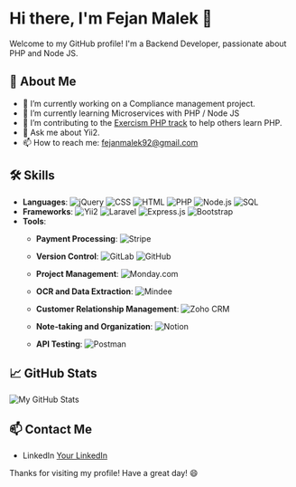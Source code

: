 # Hi there, I'm Fejan Malek 👋

Welcome to my GitHub profile! I'm a Backend Developer, passionate about PHP and Node JS. 

## 🚀 About Me
- 🔭 I’m currently working on a Compliance management project.
- 🌱 I’m currently learning Microservices with PHP / Node JS
- 👯 I’m contributing to the [Exercism PHP track](https://exercism.io/tracks/php) to help others learn PHP.
- 💬 Ask me about Yii2.
- 📫 How to reach me: fejanmalek92@gmail.com

## 🛠️ Skills
- **Languages**: ![jQuery](https://img.shields.io/badge/jQuery-0769AD?style=for-the-badge&logo=jquery&logoColor=white) 
  ![CSS](https://img.shields.io/badge/CSS-1572B6?style=for-the-badge&logo=css3&logoColor=white) 
  ![HTML](https://img.shields.io/badge/HTML-E34F26?style=for-the-badge&logo=html5&logoColor=white) 
  ![PHP](https://img.shields.io/badge/PHP-777BB4?style=for-the-badge&logo=php&logoColor=white)
  ![Node.js](https://img.shields.io/badge/Node.js-339933?style=for-the-badge&logo=nodedotjs&logoColor=white)
  ![SQL](https://img.shields.io/badge/SQL-4479A1?style=for-the-badge&logo=postgresql&logoColor=white)
- **Frameworks**: ![Yii2](https://img.shields.io/badge/Yii2-8DC435?style=for-the-badge&logo=yiiframework&logoColor=white) ![Laravel](https://img.shields.io/badge/Laravel-FF2D20?style=for-the-badge&logo=laravel&logoColor=white)  ![Express.js](https://img.shields.io/badge/Express.js-000000?style=for-the-badge&logo=express&logoColor=white) ![Bootstrap](https://img.shields.io/badge/Bootstrap-7952B3?style=for-the-badge&logo=bootstrap&logoColor=white)
- **Tools**:
   - **Payment Processing**:
  ![Stripe](https://img.shields.io/badge/Stripe-008CDD?style=for-the-badge&logo=stripe&logoColor=white)

  - **Version Control**:
  ![GitLab](https://img.shields.io/badge/GitLab-FC6D26?style=for-the-badge&logo=gitlab&logoColor=white) 
  ![GitHub](https://img.shields.io/badge/GitHub-181717?style=for-the-badge&logo=github&logoColor=white)

  - **Project Management**:
  ![Monday.com](https://img.shields.io/badge/Monday.com-0288D1?style=for-the-badge&logo=monday&logoColor=white)

  - **OCR and Data Extraction**:
  ![Mindee](https://img.shields.io/badge/Mindee-42C8F5?style=for-the-badge&logo=mindee&logoColor=white)

  - **Customer Relationship Management**:
  ![Zoho CRM](https://img.shields.io/badge/ZohoCRM-D62027?style=for-the-badge&logo=zoho&logoColor=white)

  - **Note-taking and Organization**:
  ![Notion](https://img.shields.io/badge/Notion-000000?style=for-the-badge&logo=notion&logoColor=white)

  - **API Testing**:
  ![Postman](https://img.shields.io/badge/Postman-FF6C37?style=for-the-badge&logo=postman&logoColor=white)

## 📈 GitHub Stats
![My GitHub Stats](https://github-readme-stats.vercel.app/api?username=fejan-malek&show_icons=true&theme=radical)

## 📫 Contact Me
- LinkedIn [Your LinkedIn](https://www.linkedin.com/in/fejan/)

Thanks for visiting my profile! Have a great day! 😄
